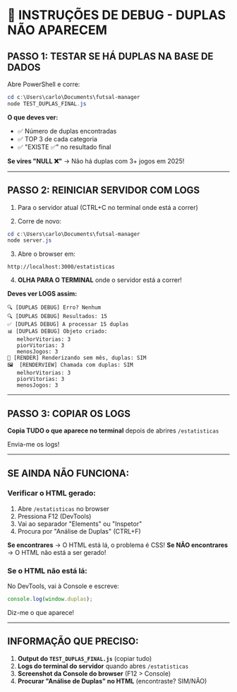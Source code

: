 # 🚨 INSTRUÇÕES DE DEBUG - DUPLAS NÃO APARECEM

## PASSO 1: TESTAR SE HÁ DUPLAS NA BASE DE DADOS

Abre PowerShell e corre:
```powershell
cd c:\Users\carlo\Documents\futsal-manager
node TEST_DUPLAS_FINAL.js
```

**O que deves ver:**
- ✅ Número de duplas encontradas
- ✅ TOP 3 de cada categoria
- ✅ "EXISTE ✅" no resultado final

**Se vires "NULL ❌"** → Não há duplas com 3+ jogos em 2025!

---

## PASSO 2: REINICIAR SERVIDOR COM LOGS

1. Para o servidor atual (CTRL+C no terminal onde está a correr)

2. Corre de novo:
```powershell
cd c:\Users\carlo\Documents\futsal-manager
node server.js
```

3. Abre o browser em:
```
http://localhost:3000/estatisticas
```

4. **OLHA PARA O TERMINAL** onde o servidor está a correr!

**Deves ver LOGS assim:**
```
🔍 [DUPLAS DEBUG] Erro? Nenhum
🔍 [DUPLAS DEBUG] Resultados: 15
✅ [DUPLAS DEBUG] A processar 15 duplas
📊 [DUPLAS DEBUG] Objeto criado:
   melhorVitorias: 3
   piorVitorias: 3
   menosJogos: 3
🎯 [RENDER] Renderizando sem mês, duplas: SIM
🖼️  [RENDERVIEW] Chamada com duplas: SIM
   melhorVitorias: 3
   piorVitorias: 3
   menosJogos: 3
```

---

## PASSO 3: COPIAR OS LOGS

**Copia TUDO o que aparece no terminal** depois de abrires `/estatisticas`

Envia-me os logs!

---

## SE AINDA NÃO FUNCIONA:

### Verificar o HTML gerado:

1. Abre `/estatisticas` no browser
2. Pressiona F12 (DevTools)
3. Vai ao separador "Elements" ou "Inspetor"
4. Procura por "Análise de Duplas" (CTRL+F)

**Se encontrares** → O HTML está lá, o problema é CSS!
**Se NÃO encontrares** → O HTML não está a ser gerado!

### Se o HTML não está lá:

No DevTools, vai à Console e escreve:
```javascript
console.log(window.duplas);
```

Diz-me o que aparece!

---

## INFORMAÇÃO QUE PRECISO:

1. **Output do `TEST_DUPLAS_FINAL.js`** (copiar tudo)
2. **Logs do terminal do servidor** quando abres `/estatisticas`
3. **Screenshot da Console do browser** (F12 > Console)
4. **Procurar "Análise de Duplas" no HTML** (encontraste? SIM/NÃO)
